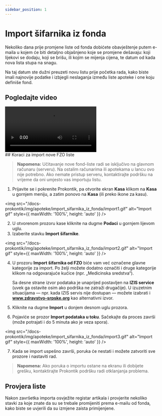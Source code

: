 ```yaml
---
sidebar_position: 1
---
```


# Import šifarnika iz fonda

Nekoliko dana prije promjene liste od fonda dobićete obavještenje putem e-maila u kojem će biti detaljno objašnjeno koje se promjene dešavaju: koji lijekovi se dodaju, koji se brišu, ili kojim se mijenja cijena, te datum od kada nova lista stupa na snagu.

Na taj datum ste dužni preuzeti novu listu prije početka rada, kako biste imali najnovije podatke i izbjegli neslaganja između liste apoteke i one koju definiše fond.

## Pogledajte video

<div style={{ maxWidth: '100%', marginBottom: '1rem' }}>
  <video controls style={{ width: '100%', height: 'auto' }}>
    <source src="/docs-prokontik/videos/importSifarnikaIzFonda.mp4" type="video/mp4" />
    Vaš pregledač ne podržava video tag.
  </video>
</div>
## Koraci za import nove FZO liste

> **Napomena:** Učitavanje nove fond-liste radi se isključivo na glavnom računaru (serveru). Na ostalim računarima ili apotekama u lancu ovo nije potrebno. Ako nemate pristup serveru, kontaktirajte podršku na vrijeme da oni umjesto vas importuju listu.

1. Prijavite se i pokrenite Prokontik, pa otvorite ekran **Kasa** klikom na **Kasa** u gornjem meniju, a zatim ponovo na **Kasa** (ili preko ikone za kasu).

<img
  src="/docs-prokontik/img/apoteke/import_sifarnika_iz_fonda/import1.gif"
  alt="Import gif"
  style={{ maxWidth: '100%', height: 'auto' }} />

2. U otvorenom prozoru kase kliknite na dugme **Podaci** u gornjem lijevom uglu.  
3. Izaberite stavku **Import šifarnike**.

<img
  src="/docs-prokontik/img/apoteke/import_sifarnika_iz_fonda/import2.gif"
  alt="Import gif"
  style={{ maxWidth: '100%', height: 'auto' }} />


4. U prozoru **Import šifarnika od FZO** biće vam već označene glavne kategorije za import. Po želji možete dodatno označiti i druge kategorije klikom na odgovarajuće kućice (npr. „Medicinska sredstva“).  
   
   Sa desne strane izvor podataka je unaprijed postavljen na **IZIS service** (uvek ga ostavite osim ako podrška ne zatraži drugačije). U izuzetnim situacijama — npr. kada IZIS servis nije dostupan — možete izabrati i **www.zdravstvo-srpske.org** kao alternativni izvor.  
5. Kliknite na dugme **Import** u donjem desnom uglu prozora.  
6. Pojaviće se prozor **Import podataka u toku**. Sačekajte da proces završi (može potrajati i do 5 minuta ako je veza spora). 

<img
  src="/docs-prokontik/img/apoteke/import_sifarnika_iz_fonda/import3.gif"
  alt="Import gif"
  style={{ maxWidth: '100%', height: 'auto' }} />

7. Kada se import uspešno završi, poruka će nestati i možete zatvoriti sve prozore i nastaviti rad.  

> **Napomena:** Ako poruka o importu ostane na ekranu ili dobijete grešku, kontaktirajte Prokontik podršku radi otklanjanja problema.

## Provjera liste

Nakon završetka importa osvježite registar artikala i provjerite nekoliko stavki za koje znate da su se trebale promijeniti prema e-mailu od fonda, kako biste se uvjerili da su izmjene zaista primijenjene.  